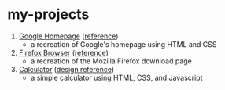 # my-projects

1. [Google Homepage](https://evdotjs.github.io/my-projects/google-homepage/) ([reference](https://web.archive.org/web/20200128151844/https://google.com/))
    - a recreation of Google's homepage using HTML and CSS
2. [Firefox Browser](https://evdotjs.github.io/my-projects/firefox-browser/) ([reference](https://web.archive.org/web/20200213024503/https://www.mozilla.org/en-US/firefox/new/))
    - a recreation of the Mozilla Firefox download page
3. [Calculator](https://evdotjs.github.io/my-projects/calculator/) ([design reference](https://www.behance.net/gallery/55910657/Calculator-PSD-Freebie))
    - a simple calculator using HTML, CSS, and Javascript


